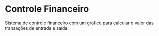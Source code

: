 # Controle Financeiro
 Sistema de controle financeiro com um grafico para calcular o valor das transações de entrada e saída.
